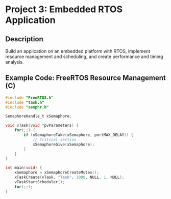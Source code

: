 # Project 3: Embedded RTOS Application

## Description
Build an application on an embedded platform with RTOS, implement resource management and scheduling, and create performance and timing analysis.

## Example Code: FreeRTOS Resource Management (C)
```c
#include "FreeRTOS.h"
#include "task.h"
#include "semphr.h"

SemaphoreHandle_t xSemaphore;

void vTask(void *pvParameters) {
    for(;;) {
        if (xSemaphoreTake(xSemaphore, portMAX_DELAY)) {
            // Critical section
            xSemaphoreGive(xSemaphore);
        }
    }
}

int main(void) {
    xSemaphore = xSemaphoreCreateMutex();
    xTaskCreate(vTask, "Task", 1000, NULL, 1, NULL);
    vTaskStartScheduler();
    for(;;);
}
```
